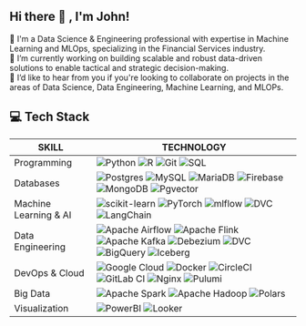 ## Hi there 👋 , I'm John!
💬 I'm a Data Science & Engineering professional with expertise in Machine Learning and MLOps, specializing in the Financial Services industry. <br>
🔭 I’m currently working on building scalable and robust data-driven solutions to enable tactical and strategic decision-making. <br>
👯 I’d like to hear from you if you're looking to collaborate on projects in the areas of Data Science, Data Engineering, Machine Learning, and MLOPs.

## 💻 Tech Stack
**SKILL** | **TECHNOLOGY**
--- | ---
Programming | ![Python](https://img.shields.io/badge/python-3670A0?style=flat&logo=python&logoColor=ffdd54) ![R](https://img.shields.io/badge/r-%23276DC3.svg?style=flat&logo=r&logoColor=white) ![Git](https://img.shields.io/badge/git-%23F05033.svg?style=flat&logo=git&logoColor=white) ![SQL](https://img.shields.io/badge/-SQL-4479A1?style=flat&logo=sql&logoColor=white)
Databases | ![Postgres](https://img.shields.io/badge/postgres-%23316192.svg?style=flat&logo=postgresql&logoColor=white) ![MySQL](https://img.shields.io/badge/mysql-4479A1.svg?style=flat&logo=mysql&logoColor=white) ![MariaDB](https://img.shields.io/badge/MariaDB-003545?style=flat&logo=mariadb&logoColor=white) ![Firebase](https://img.shields.io/badge/firebase-%23039BE5.svg?style=flat&logo=firebase) ![MongoDB](https://img.shields.io/badge/MongoDB-%234ea94b.svg?style=flat&logo=mongodb&logoColor=white) ![Pgvector](https://img.shields.io/badge/pgvector-%23316192.svg?style=flat&logo=postgresql&logoColor=white)
Machine Learning & AI | ![scikit-learn](https://img.shields.io/badge/scikit--learn-%23F7931E.svg?style=flat&logo=scikit-learn&logoColor=white) ![PyTorch](https://img.shields.io/badge/PyTorch-%23EE4C2C.svg?style=flat&logo=PyTorch&logoColor=white) ![mlflow](https://img.shields.io/badge/mlflow-%23d9ead3.svg?style=flat&logo=numpy&logoColor=blue) ![DVC](https://img.shields.io/badge/DVC-%230081CB.svg?style=flat&logo=datadog&logoColor=white) ![LangChain](https://img.shields.io/badge/LangChain-%23FFD43B.svg?style=flat&logo=python&logoColor=white)
Data Engineering | ![Apache Airflow](https://img.shields.io/badge/Apache%20Airflow-017CEE?style=flat&logo=Apache%20Airflow&logoColor=white) ![Apache Flink](https://img.shields.io/badge/Apache%20Flink-E6526F?style=flat&logo=Apache%20Flink&logoColor=white) ![Apache Kafka](https://img.shields.io/badge/Apache%20Kafka-000?style=flat&logo=apachekafka) ![Debezium](https://img.shields.io/badge/Debezium-FF0000?style=flat&logo=apachekafka) ![DVC](https://img.shields.io/badge/DVC-%230081CB.svg?style=flat&logo=datadog&logoColor=white) ![BigQuery](https://img.shields.io/badge/BigQuery-%234285F4.svg?style=flat&logo=google-cloud&logoColor=white) ![Iceberg](https://img.shields.io/badge/Iceberg-%2300CCFF.svg?style=flat&logo=apacheiceberg&logoColor=white)
DevOps & Cloud | ![Google Cloud](https://img.shields.io/badge/GoogleCloud-%234285F4.svg?style=flat&logo=google-cloud&logoColor=white) ![Docker](https://img.shields.io/badge/docker-%230db7ed.svg?style=flat&logo=docker&logoColor=white) ![CircleCI](https://img.shields.io/badge/circle%20ci-%23161616.svg?style=flat&logo=circleci&logoColor=white) ![GitLab CI](https://img.shields.io/badge/gitlab%20ci-%23181717.svg?style=flat&logo=gitlab&logoColor=white) ![Nginx](https://img.shields.io/badge/nginx-%23009639.svg?style=flat&logo=nginx&logoColor=white) ![Pulumi](https://img.shields.io/badge/-Pulumi-8A3391?style=flat&logo=pulumi&logoColor=white)
Big Data | ![Apache Spark](https://img.shields.io/badge/Apache%20Spark-FDEE21?style=flat&logo=apachespark&logoColor=black) ![Apache Hadoop](https://img.shields.io/badge/Apache%20Hadoop-66CCFF?style=flat&logo=apachehadoop&logoColor=black) ![Polars](https://img.shields.io/badge/Polars-CD792C?logo=polars&logoColor=fff)
Visualization | ![PowerBI](https://img.shields.io/badge/PowerBI-%23F2C811.svg?style=flat&logo=PowerBI&logoColor=white) ![Looker](https://img.shields.io/badge/Looker-%2300adef.svg?style=flat&logo=Looker&logoColor=white)


<!--
## 🔝 Top Contributed Repo
![](https://github-contributor-stats.vercel.app/api?username=john-mwangi&limit=5&theme=tokyonight&combine_all_yearly_contributions=true)

[![John's GitHub stats](https://github-readme-stats.vercel.app/api?username=john-mwangi&show_icons=true&theme=tokyonight)](https://github.com/anuraghazra/github-readme-stats)

## 🏆 GitHub Trophies
![](https://github-profile-trophy.vercel.app/?username=john-mwangi&theme=tokyonight&no-frame=true&no-bg=true&margin-w=4)

[![](https://visitcount.itsvg.in/api?id=john-mwangi&icon=0&color=1)](https://visitcount.itsvg.in)

-->